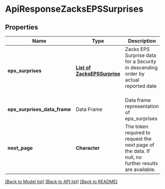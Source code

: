 # ApiResponseZacksEPSSurprises

[//]: # (CLASS:IntrinioSDK::ApiResponseZacksEPSSurprises)

[//]: # (KIND:object)

## Properties

[//]: # (START_DEFINITION)

Name | Type | Description
------------ | ------------- | -------------
**eps_surprises** | [**List of ZacksEPSSurprise**](ZacksEPSSurprise.md) | Zacks EPS Surprise data for a Security in descending order by actual reported date &nbsp;
**eps_surprises_data_frame** | Data Frame | Data frame representation of eps_surprises
**next_page** | **Character** | The token required to request the next page of the data. If null, no further results are available. &nbsp;

[//]: # (END_DEFINITION)


[//]: # (CONTAINED_CLASS:IntrinioSDK::ZacksEPSSurprise)


[[Back to Model list]](../README.md#documentation-for-models) [[Back to API list]](../README.md#documentation-for-api-endpoints) [[Back to README]](../README.md)


